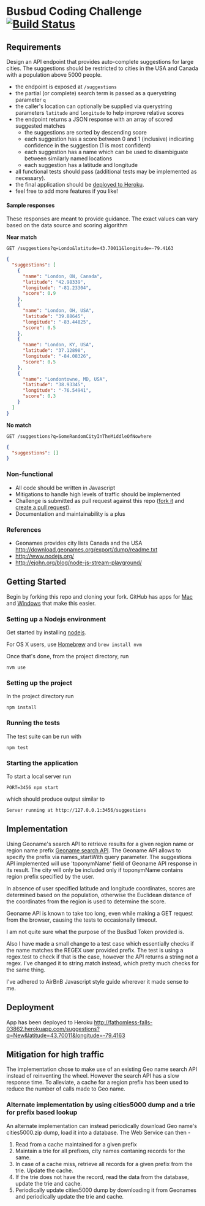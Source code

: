 # Busbud Coding Challenge [![Build Status](https://circleci.com/gh/busbud/coding-challenge-backend-c/tree/master.png?circle-token=6e396821f666083bc7af117113bdf3a67523b2fd)](https://circleci.com/gh/busbud/coding-challenge-backend-c)

## Requirements

Design an API endpoint that provides auto-complete suggestions for large cities.
The suggestions should be restricted to cities in the USA and Canada with a population above 5000 people.

- the endpoint is exposed at `/suggestions`
- the partial (or complete) search term is passed as a querystring parameter `q`
- the caller's location can optionally be supplied via querystring parameters `latitude` and `longitude` to help improve relative scores
- the endpoint returns a JSON response with an array of scored suggested matches
    - the suggestions are sorted by descending score
    - each suggestion has a score between 0 and 1 (inclusive) indicating confidence in the suggestion (1 is most confident)
    - each suggestion has a name which can be used to disambiguate between similarly named locations
    - each suggestion has a latitude and longitude
- all functional tests should pass (additional tests may be implemented as necessary).
- the final application should be [deployed to Heroku](https://devcenter.heroku.com/articles/getting-started-with-nodejs).
- feel free to add more features if you like!

#### Sample responses

These responses are meant to provide guidance. The exact values can vary based on the data source and scoring algorithm

**Near match**

    GET /suggestions?q=Londo&latitude=43.70011&longitude=-79.4163

```json
{
  "suggestions": [
    {
      "name": "London, ON, Canada",
      "latitude": "42.98339",
      "longitude": "-81.23304",
      "score": 0.9
    },
    {
      "name": "London, OH, USA",
      "latitude": "39.88645",
      "longitude": "-83.44825",
      "score": 0.5
    },
    {
      "name": "London, KY, USA",
      "latitude": "37.12898",
      "longitude": "-84.08326",
      "score": 0.5
    },
    {
      "name": "Londontowne, MD, USA",
      "latitude": "38.93345",
      "longitude": "-76.54941",
      "score": 0.3
    }
  ]
}
```

**No match**

    GET /suggestions?q=SomeRandomCityInTheMiddleOfNowhere

```json
{
  "suggestions": []
}
```


### Non-functional

- All code should be written in Javascript
- Mitigations to handle high levels of traffic should be implemented
- Challenge is submitted as pull request against this repo ([fork it](https://help.github.com/articles/fork-a-repo/) and [create a pull request](https://help.github.com/articles/creating-a-pull-request-from-a-fork/)).
- Documentation and maintainability is a plus

### References

- Geonames provides city lists Canada and the USA http://download.geonames.org/export/dump/readme.txt
- http://www.nodejs.org/
- http://ejohn.org/blog/node-js-stream-playground/


## Getting Started

Begin by forking this repo and cloning your fork. GitHub has apps for [Mac](http://mac.github.com/) and
[Windows](http://windows.github.com/) that make this easier.

### Setting up a Nodejs environment

Get started by installing [nodejs](http://www.nodejs.org).

For OS X users, use [Homebrew](http://brew.sh) and `brew install nvm`

Once that's done, from the project directory, run

```
nvm use
```

### Setting up the project

In the project directory run

```
npm install
```

### Running the tests

The test suite can be run with

```
npm test
```

### Starting the application

To start a local server run

```
PORT=3456 npm start
```

which should produce output similar to

```
Server running at http://127.0.0.1:3456/suggestions
```

## Implementation
Using Geoname's search API to retrieve results for a given region name or region name prefix
[Geoname search API](http://www.geonames.org/export/geonames-search.html).
The Geoname API allows to specify the prefix via names_startWith query parameter.
The suggestions API implemented will use 'toponymName' field of Geoname API response in its result.
The city will only be included only if toponymName contains region prefix specified by the user.

In absence of user specified latitude and longitude coordinates, scores are determined based on the population,
otherwise the Euclidean distance of the coordinates from the region is used to determine the score.

Geoname API is known to take too long, even while making a GET request from the browser, causing the tests to occasionally timeout.

I am not quite sure what the purpose of the BusBud Token provided is.

Also I have made a small change to a test case which essentially checks if the name matches the REGEX user provided prefix.
The test is using a regex.test to check if that is the case, however the API returns a string not a regex.
I've changed it to string.match instead, which pretty much checks for the same thing.

I've adhered to AirBnB Javascript style guide wherever it made sense to me.

## Deployment
App has been deployed to Heroku http://fathomless-falls-03862.herokuapp.com/suggestions?q=New&latitude=43.70011&longitude=-79.4163

## Mitigation for high traffic
The implementation chose to make use of an existing Geo name search API instead of reinventing the wheel. However the search API has a slow response time.
To alleviate, a cache for a region prefix has been used to reduce the number of calls made to Geo name.

### Alternate implementation by using cities5000 dump and a trie for prefix based lookup
An alternate implementation can instead periodically download Geo name's cities5000.zip dump, load it into a database.
The Web Service can then -
1. Read from a cache maintained for a given prefix
2. Maintain a trie for all prefixes, city names contaning records for the same.
3. In case of a cache miss, retrieve all records for a given prefix from the trie. Update the cache.
4. If the trie does not have the record, read the data from the database, update the trie and cache.
5. Periodically update cities5000 dump by downloading it from Geonames and periodically update the trie and cache.

